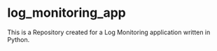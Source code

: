 # log_monitoring_app
This is a Repository created for a Log Monitoring application written in Python.
